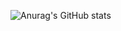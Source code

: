 ![Anurag's GitHub stats](https://github-readme-stats.vercel.app/api?username={mjkkkk22}&show_icons=true&theme={})
